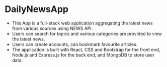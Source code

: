 # DailyNewsApp
- This App is a full-stack web application aggregating the latest news from various sources using NEWS API.
- Users can search for topics and various categories are provided to view the latest news.
- Users can create accounts, can bookmark favourite articles.
- The application is built with React, CSS and Bootstrap for the front end, Node.js and Express.js for the back end, and MongoDB to store user data.
